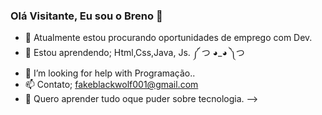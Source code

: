 ### Olá Visitante, Eu sou o Breno 👋

- 🔭 Atualmente estou procurando oportunidades de emprego com Dev.
- 🌱 Estou aprendendo; Html,Css,Java, Js. ༼ つ ◕_◕ ༽つ
- 🤔 I’m looking for help with Programação..
- 📫 Contato; fakeblackwolf001@gmail.com
- 👀 Quero aprender tudo oque puder sobre tecnologia.
-->
